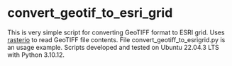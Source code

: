 # convert_geotif_to_esri_grid

This is very simple script for converting GeoTIFF format to ESRI grid. Uses [rasterio](https://github.com/rasterio/rasterio) to read GeoTIFF file contents. File convert_geotiff_to_esrigrid.py is an usage example. Scripts developed and tested on Ubuntu 22.04.3 LTS with Python 3.10.12.
